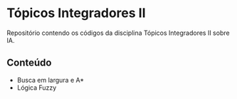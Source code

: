 # Tópicos Integradores II
Repositório contendo os códigos da disciplina Tópicos Integradores II sobre IA.

##  Conteúdo
- Busca em largura e A*
- Lógica Fuzzy  
